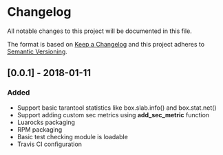 # Changelog
All notable changes to this project will be documented in this file.

The format is based on [Keep a Changelog](http://keepachangelog.com/en/1.0.0/)
and this project adheres to [Semantic Versioning](http://semver.org/spec/v2.0.0.html).

## [0.0.1] - 2018-01-11

### Added
- Support basic tarantool statistics like box.slab.info() and box.stat.net()
- Support adding custom sec metrics using **add_sec_metric** function
- Luarocks packaging
- RPM packaging
- Basic test checking module is loadable
- Travis CI configuration
